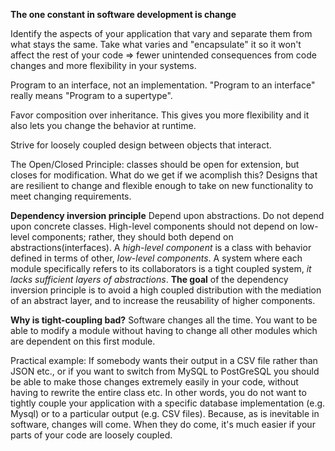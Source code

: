 **The one constant in software development is change**

Identify the aspects of your application that vary and separate them from what stays the same.
Take what varies and "encapsulate" it so it won't affect the rest of your code => fewer unintended consequences from code changes and more flexibility in your systems.

Program to an interface, not an implementation.
"Program to an interface" really means "Program to a supertype".

Favor composition over inheritance. This gives you more flexibility and it also lets you change the behavior at runtime. 

Strive for loosely coupled design between objects that interact.

The Open/Closed Principle: classes should be open for extension, but closes for modification.
What do we get if we acomplish this? Designs that are resilient to change and flexible enough to take on new functionality to meet changing requirements. 

**Dependency inversion principle**
Depend upon abstractions. Do not depend upon concrete classes. 
High-level components should not depend on low-level components; rather, they should both depend on abstractions(interfaces). 
A *high-level component* is a class with behavior defined in terms of other, *low-level components*.
A system where each module specifically refers to its collaborators is a tight coupled system, *it lacks sufficient layers of abstractions*.
**The goal** of the dependency inversion principle is to avoid a high coupled distribution with the mediation of an abstract layer, and to increase the reusability of higher components.

**Why is tight-coupling bad?**
Software changes all the time. You want to be able to modify a module without having to change all other modules which are dependent on this first module. 

Practical example:
If somebody wants their output in a CSV file rather than JSON etc., or if you want to switch from MySQL to PostGreSQL you should be able to make those changes extremely easily in your code, without having to rewrite the entire class etc. In other words, you do not want to tightly couple your application with a specific database implementation (e.g. Mysql) or to a particular output (e.g. CSV files). Because, as is inevitable in software, changes will come. When they do come, it's much easier if your parts of your code are loosely coupled. 
